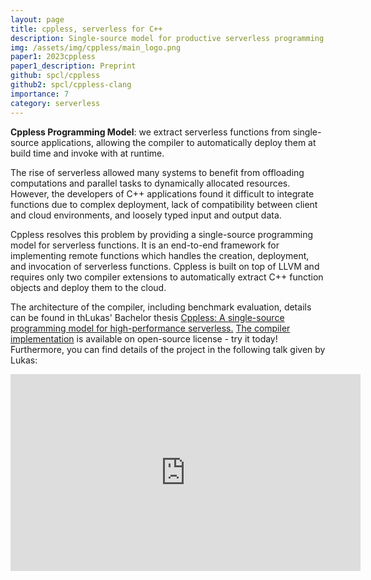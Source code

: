 ```yaml
---
layout: page
title: cppless, serverless for C++
description: Single-source model for productive serverless programming in C++
img: /assets/img/cppless/main_logo.png
paper1: 2023cppless
paper1_description: Preprint
github: spcl/cppless
github2: spcl/cppless-clang
importance: 7
category: serverless
---
```


<div style="vertical-align:middle; text-align:center">
  <a href="/assets/img/cppless/main_logo.png">
    <img class="img-fluid rounded z-depth-1" src="{{ '/assets/img/cppless/main_logo.png' | relative_url }}" alt="" title="ZooKeeper system model."/>
  </a>
</div>
<div class="caption">
  <b>Cppless Programming Model</b>: we extract serverless functions from single-source 
  applications, allowing the compiler to automatically deploy them at build time and invoke with at runtime.
</div>

The rise of serverless allowed many systems to benefit
from offloading computations and parallel tasks to dynamically allocated resources.
However, the developers of C++ applications found it difficult to integrate functions due
to complex deployment, lack of compatibility between client and
cloud environments, and loosely typed input and output data.

Cppless resolves this problem by providing a single-source programming model for serverless functions.
It is an end-to-end framework for implementing remote functions which handles the creation, deployment, and invocation of serverless functions.
Cppless is built on top of LLVM and requires only two compiler extensions to automatically extract C++ function objects and deploy them to the cloud.

The architecture of the compiler, including benchmark evaluation, details can be found in thLukas' Bachelor thesis [Cppless: A single-source programming model for high-performance serverless.](https://mcopik.github.io/assets/pdf/students/2022_cppless_moeller.pdf)
[The compiler implementation](https://github.com/spcl/cppless) is available on open-source license - try it today!
Furthermore, you can find details of the project in the following talk given by Lukas:

<div style="text-align: center">
<iframe width="560" height="315" src="https://www.youtube.com/embed/M2xFEtPxmlw?si=Bxzl9zh4JOEOx7rO" title="YouTube video player" frameborder="0" allow="accelerometer; autoplay; clipboard-write; encrypted-media; gyroscope; picture-in-picture; web-share" allowfullscreen></iframe>
</div>

